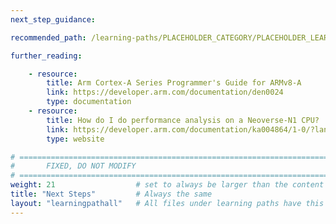 ```yaml
---
next_step_guidance: 

recommended_path: /learning-paths/PLACEHOLDER_CATEGORY/PLACEHOLDER_LEARNING_PATH/

further_reading:

    - resource:
        title: Arm Cortex-A Series Programmer's Guide for ARMv8-A
        link: https://developer.arm.com/documentation/den0024
        type: documentation
    - resource:
        title: How do I do performance analysis on a Neoverse-N1 CPU?
        link: https://developer.arm.com/documentation/ka004864/1-0/?lang=en
        type: website

# ================================================================================
#       FIXED, DO NOT MODIFY
# ================================================================================
weight: 21                  # set to always be larger than the content in this path, and one more than 'review'
title: "Next Steps"         # Always the same
layout: "learningpathall"   # All files under learning paths have this same wrapper
---
```

